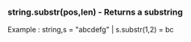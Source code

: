 ### string.substr(pos,len) - Returns a substring 

Example : string,s = "abcdefg" |  s.substr(1,2) = bc 
